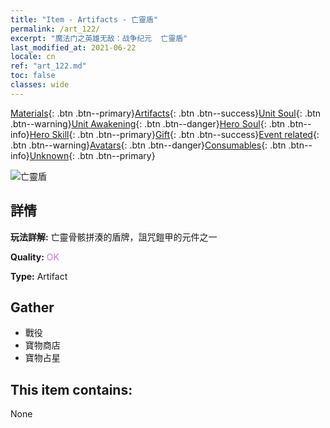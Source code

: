 ```yaml
---
title: "Item - Artifacts - 亡靈盾"
permalink: /art_122/
excerpt: "魔法门之英雄无敌：战争纪元  亡靈盾"
last_modified_at: 2021-06-22
locale: cn
ref: "art_122.md"
toc: false
classes: wide
---
```

 [Materials](/ItemsCN/){: .btn .btn--primary}[Artifacts](/ItemsCN/Artifacts/){: .btn .btn--success}[Unit Soul](/ItemsCN/UnitSoul/){: .btn .btn--warning}[Unit Awakening](/ItemsCN/UnitAwakening/){: .btn .btn--danger}[Hero Soul](/ItemsCN/HeroSoul/){: .btn .btn--info}[Hero Skill](/ItemsCN/HeroSkill/){: .btn .btn--primary}[Gift](/ItemsCN/Gift/){: .btn .btn--success}[Event related](/ItemsCN/Events/){: .btn .btn--warning}[Avatars](/ItemsCN/Avatars/){: .btn .btn--danger}[Consumables](/ItemsCN/Consumables/){: .btn .btn--info}[Unknown](/ItemsCN/Unknown/){: .btn .btn--primary}

 ![亡靈盾](/images/t/artifact_40302.png)

## 詳情
 **玩法詳解:** 亡靈骨骸拼湊的盾牌，詛咒鎧甲的元件之一

 **Quality:** <span style="color: #DA70D6">OK</span>

 **Type:** Artifact

## Gather

*    戰役 
*    寶物商店 
*    寶物占星 

## This item contains:

  None


